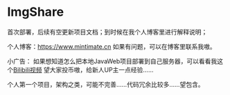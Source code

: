 # ImgShare
首次部署，后续有空更新项目文档；到时候在我个人博客里进行解释说明；

个人博客：https://www.mintimate.cn
如果有问题，可以在博客里联系我嗷。

小广告：
如果想知道怎么把本地JavaWeb项目部署到自己服务器，可以看看我这个[Bilibili视频](https://www.bilibili.com/video/BV1j5411x7cN?t=42)
望大家投币嗷，给新人UP主一点经验……

个人第一个项目，架构之类，可能不完善……代码冗余比较多……望包含。
